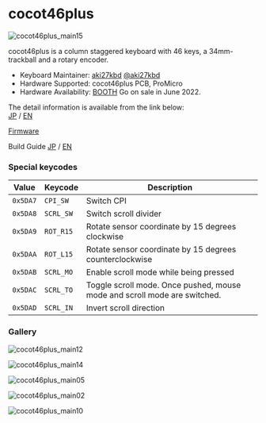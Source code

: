 # cocot46plus

![cocot46plus_main15](https://user-images.githubusercontent.com/88039287/171889114-53163c9f-4ef2-492d-b12b-7b6a23578bdf.jpg)


cocot46plus is a column staggered keyboard with 46 keys, a 34mm-trackball and a rotary encoder.

- Keyboard Maintainer: [aki27kbd](https://github.com/aki27kbd) [@aki27kbd](https://twitter.com/aki27kbd)
- Hardware Supported: cocot46plus PCB, ProMicro
- Hardware Availability: [BOOTH](https://aki27.booth.pm/items/3879034)
  Go on sale in June 2022.

The detail information is available from the link below:  
[JP](https://www.notion.so/aki27/cocot46plus-55775bf44a664dae9d6ca342e79e8312) / [EN](https://aki27.notion.site/cocot46plus-Introduction-e6261b0a5ce045f8a0d8535a74844929)

[Firmware](https://github.com/aki27kbd/qmk_firmware/tree/master/keyboards/cocot46plus)

Build Guide [JP](doc/buildguide.md) / [EN](doc/v1/buildguide_en.md)

### Special keycodes

Value    | Keycode   |Description
---------|-----------|-----------
`0x5DA7` | `CPI_SW`  |Switch CPI
`0x5DA8` | `SCRL_SW` |Switch scroll divider
`0x5DA9` | `ROT_R15` |Rotate sensor coordinate by 15 degrees clockwise
`0x5DAA` | `ROT_L15` |Rotate sensor coordinate by 15 degrees counterclockwise
`0x5DAB` | `SCRL_MO` |Enable scroll mode while being pressed
`0x5DAC` | `SCRL_TO` |Toggle scroll mode. Once pushed, mouse mode and scroll mode are switched.
`0x5DAD` | `SCRL_IN` |Invert scroll direction

### Gallery

![cocot46plus_main12](https://user-images.githubusercontent.com/88039287/170438554-630e1c55-a0de-4021-96c9-22d9bfee850e.jpg)

![cocot46plus_main14](https://user-images.githubusercontent.com/88039287/170669470-d258e0f5-6dba-4e6a-8008-43c8c6c1f1b2.jpg)

![cocot46plus_main05](https://user-images.githubusercontent.com/88039287/170669586-f97a07f9-cc3e-4ec8-8144-de095594974b.jpg)

![cocot46plus_main02](https://user-images.githubusercontent.com/88039287/170669653-933e0ebc-dbf4-4f3d-9d89-2d6171de5415.jpg)

![cocot46plus_main10](https://user-images.githubusercontent.com/88039287/170669715-810a73a1-d12f-4cf3-9f66-493bf0615beb.jpg)
